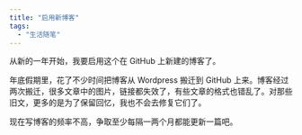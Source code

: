 ```yaml
---
title: "启用新博客"
tags: 
  - "生活随笔"
---
```


从新的一年开始，我要启用这个在 GitHub 上新建的博客了。

年底假期里，花了不少时间把博客从 Wordpress 搬迁到 GitHub 上来。博客经过两次搬迁，很多文章中的图片，链接都失效了，有些文章的格式也错乱了。对那些旧文，更多的是为了保留回忆，我也不会去修复它们了。

现在写博客的频率不高，争取至少每隔一两个月都能更新一篇吧。